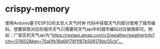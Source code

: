 # crispy-memory
  使用Arduino基于ESP32的太空人天气时钟
  代码中获取天气的部分使用了城市编码，想要获取对应的城市天气只需要将天气api中的城市编码对应替换即可。例如：广安区的天气api为"https://restapi.amap.com/v3/weather/weatherInfo?city=511602&key=70a0fb18a69178f1f87b506178dc55cb"。
